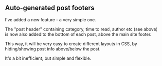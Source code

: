 

## Auto-generated post footers

I've added a new feature - a very simple one.

The "post header" containing category, time to read, author etc (see above) is now also added to the bottom of each post, above the main site footer.

This way, it will be very easy to create different layouts in CSS, by hiding/showing post info above/below the post.

It's a bit inefficient, but simple and flexible.
